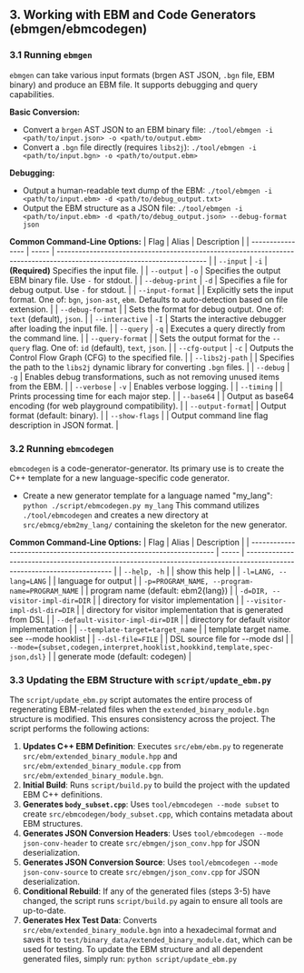 ## 3. Working with EBM and Code Generators (ebmgen/ebmcodegen)

### 3.1 Running `ebmgen`
`ebmgen` can take various input formats (brgen AST JSON, `.bgn` file, EBM binary) and produce an EBM file. It supports debugging and query capabilities.

**Basic Conversion:**
-   Convert a `brgen` AST JSON to an EBM binary file: `./tool/ebmgen -i <path/to/input.json> -o <path/to/output.ebm>`
-   Convert a `.bgn` file directly (requires `libs2j`): `./tool/ebmgen -i <path/to/input.bgn> -o <path/to/output.ebm>`

**Debugging:**
-   Output a human-readable text dump of the EBM: `./tool/ebmgen -i <path/to/input.ebm> -d <path/to/debug_output.txt>`
-   Output the EBM structure as a JSON file: `./tool/ebmgen -i <path/to/input.ebm> -d <path/to/debug_output.json> --debug-format json`

**Common Command-Line Options:**
| Flag             | Alias | Description                                                                                                             |
| ---------------- | ----- | ----------------------------------------------------------------------------------------------------------------------- |
| `--input`        | `-i`  | **(Required)** Specifies the input file.                                                                                |
| `--output`       | `-o`  | Specifies the output EBM binary file. Use `-` for stdout.                                                               |
| `--debug-print`  | `-d`  | Specifies a file for debug output. Use `-` for stdout.                                                                  |
| `--input-format` |       | Explicitly sets the input format. One of: `bgn`, `json-ast`, `ebm`. Defaults to auto-detection based on file extension. |
| `--debug-format` |       | Sets the format for debug output. One of: `text` (default), `json`.                                                     |
| `--interactive`  | `-I`  | Starts the interactive debugger after loading the input file.                                                           |
| `--query`        | `-q`  | Executes a query directly from the command line.                                                                        |
| `--query-format` |       | Sets the output format for the `--query` flag. One of: `id` (default), `text`, `json`.                                  |
| `--cfg-output`   | `-c`  | Outputs the Control Flow Graph (CFG) to the specified file.                                                             |
| `--libs2j-path`  |       | Specifies the path to the `libs2j` dynamic library for converting `.bgn` files.                                         |
| `--debug`        | `-g`  | Enables debug transformations, such as not removing unused items from the EBM.                                          |
| `--verbose`      | `-v`  | Enables verbose logging.                                                                                                |
| `--timing`       |       | Prints processing time for each major step.                                                                             |
| `--base64`       |       | Output as base64 encoding (for web playground compatibility).                                                           |
| `--output-format`|       | Output format (default: binary).                                                                                        |
| `--show-flags`   |       | Output command line flag description in JSON format.                                                                    |

### 3.2 Running `ebmcodegen`
`ebmcodegen` is a code-generator-generator. Its primary use is to create the C++ template for a new language-specific code generator.
-   Create a new generator template for a language named "my_lang": `python ./script/ebmcodegen.py my_lang`
This command utilizes `./tool/ebmcodegen` and creates a new directory at `src/ebmcg/ebm2my_lang/` containing the skeleton for the new generator.

**Common Command-Line Options:**
| Flag                                                                 | Alias | Description                                                                                                             |
| -------------------------------------------------------------------- | ----- | ----------------------------------------------------------------------------------------------------------------------- |
| `--help, -h`                                                         |       | show this help                                                                                                          |
| `-l=LANG, --lang=LANG`                                               |       | language for output                                                                                                     |
| `-p=PROGRAM_NAME, --program-name=PROGRAM_NAME`                       |       | program name (default: ebm2{lang})                                                                                      |
| `-d=DIR, --visitor-impl-dir=DIR`                                     |       | directory for visitor implementation                                                                                    |
| `--visitor-impl-dsl-dir=DIR`                                         |       | directory for visitor implementation that is generated from DSL                                                         |
| `--default-visitor-impl-dir=DIR`                                     |       | directory for default visitor implementation                                                                            |
| `--template-target=target_name`                                      |       | template target name. see --mode hooklist                                                                               |
| `--dsl-file=FILE`                                                    |       | DSL source file for --mode dsl                                                                                          |
| `--mode={subset,codegen,interpret,hooklist,hookkind,template,spec-json,dsl}` |       | generate mode (default: codegen)                                                                                        |

### 3.3 Updating the EBM Structure with `script/update_ebm.py`
The `script/update_ebm.py` script automates the entire process of regenerating EBM-related files when the `extended_binary_module.bgn` structure is modified. This ensures consistency across the project. The script performs the following actions:
1.  **Updates C++ EBM Definition**: Executes `src/ebm/ebm.py` to regenerate `src/ebm/extended_binary_module.hpp` and `src/ebm/extended_binary_module.cpp` from `src/ebm/extended_binary_module.bgn`.
2.  **Initial Build**: Runs `script/build.py` to build the project with the updated EBM C++ definitions.
3.  **Generates `body_subset.cpp`**: Uses `tool/ebmcodegen --mode subset` to create `src/ebmcodegen/body_subset.cpp`, which contains metadata about EBM structures.
4.  **Generates JSON Conversion Headers**: Uses `tool/ebmcodegen --mode json-conv-header` to create `src/ebmgen/json_conv.hpp` for JSON deserialization.
5.  **Generates JSON Conversion Source**: Uses `tool/ebmcodegen --mode json-conv-source` to create `src/ebmgen/json_conv.cpp` for JSON deserialization.
6.  **Conditional Rebuild**: If any of the generated files (steps 3-5) have changed, the script runs `script/build.py` again to ensure all tools are up-to-date.
7.  **Generates Hex Test Data**: Converts `src/ebm/extended_binary_module.bgn` into a hexadecimal format and saves it to `test/binary_data/extended_binary_module.dat`, which can be used for testing.
To update the EBM structure and all dependent generated files, simply run: `python script/update_ebm.py`
